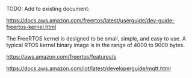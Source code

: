 
TODO: Add to existing document:

https://docs.aws.amazon.com/freertos/latest/userguide/dev-guide-freertos-kernel.html

The FreeRTOS kernel is designed to be small, simple, and easy to use. A typical RTOS kernel binary image is in the range of 4000 to 9000 bytes.

https://aws.amazon.com/freertos/features/s

https://docs.aws.amazon.com/iot/latest/developerguide/mqtt.html